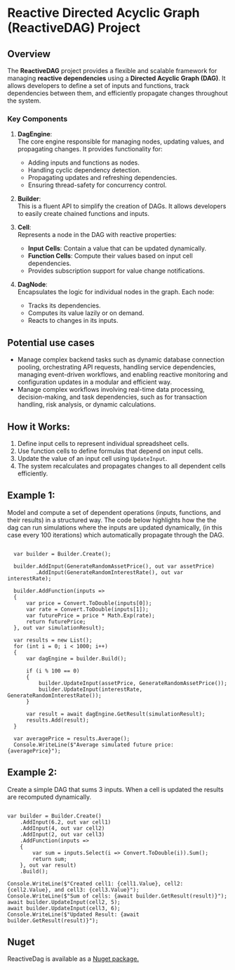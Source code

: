 
# Reactive Directed Acyclic Graph (ReactiveDAG) Project

## Overview

The **ReactiveDAG** project provides a flexible and scalable framework for managing **reactive dependencies** using a **Directed Acyclic Graph (DAG)**. It allows developers to define a set of inputs and functions, track dependencies between them, and efficiently propagate changes throughout the system.

### Key Components

1. **DagEngine**:  
   The core engine responsible for managing nodes, updating values, and propagating changes. It provides functionality for:
   - Adding inputs and functions as nodes.
   - Handling cyclic dependency detection.
   - Propagating updates and refreshing dependencies.
   - Ensuring thread-safety for concurrency control.

2. **Builder**:  
   This is a fluent API to simplify the creation of DAGs. It allows developers to easily create chained functions and inputs.

3. **Cell<T>**:  
   Represents a node in the DAG with reactive properties:
   - **Input Cells**: Contain a value that can be updated dynamically.
   - **Function Cells**: Compute their values based on input cell dependencies.
   - Provides subscription support for value change notifications.

4. **DagNode**:  
   Encapsulates the logic for individual nodes in the graph. Each node:
   - Tracks its dependencies.
   - Computes its value lazily or on demand.
   - Reacts to changes in its inputs.

## Potential use cases

- Manage complex backend tasks such as dynamic database connection pooling, orchestrating API requests, handling service dependencies, managing event-driven workflows, and enabling reactive monitoring and configuration updates in a modular and efficient way.
- Manage complex workflows involving real-time data processing, decision-making, and task dependencies, such as for transaction handling, risk analysis, or dynamic calculations.

## How it Works:
1. Define input cells to represent individual spreadsheet cells.
2. Use function cells to define formulas that depend on input cells.
3. Update the value of an input cell using `UpdateInput`.
4. The system recalculates and propagates changes to all dependent cells efficiently.

## Example 1:
Model and compute a set of dependent operations (inputs, functions, and their results) in a structured way.
The code below highlights how the the dag can run simulations where the inputs are updated dynamically, (in this case every 100 iterations) which automatically propagate through the DAG.
<pre><code>
  var builder = Builder.Create();

  builder.AddInput(GenerateRandomAssetPrice(), out var assetPrice)
         .AddInput(GenerateRandomInterestRate(), out var interestRate);

  builder.AddFunction(inputs =>
  {
      var price = Convert.ToDouble(inputs[0]);
      var rate = Convert.ToDouble(inputs[1]);
      var futurePrice = price * Math.Exp(rate);
      return futurePrice;
  }, out var simulationResult);

  var results = new List<double>();
  for (int i = 0; i < 1000; i++)
  {
      var dagEngine = builder.Build();

      if (i % 100 == 0)
      {
          builder.UpdateInput(assetPrice, GenerateRandomAssetPrice());
          builder.UpdateInput(interestRate, GenerateRandomInterestRate());
      }

      var result = await dagEngine.GetResult<double>(simulationResult);
      results.Add(result);
  }

  var averagePrice = results.Average();
  Console.WriteLine($"Average simulated future price: {averagePrice}");
</code></pre>

## Example 2:
Create a simple DAG that sums 3 inputs. When a cell is updated the results are recomputed dynamically.
<pre><code>
var builder = Builder.Create()
    .AddInput(6.2, out var cell1)
    .AddInput(4, out var cell2)
    .AddInput(2, out var cell3)
    .AddFunction(inputs =>
    {
        var sum = inputs.Select(i => Convert.ToDouble(i)).Sum();
        return sum;
    }, out var result)
    .Build();

Console.WriteLine($"Created cell1: {cell1.Value}, cell2: {cell2.Value}, and cell3: {cell3.Value}");
Console.WriteLine($"Sum of cells: {await builder.GetResult<double>(result)}");
await builder.UpdateInput(cell2, 5);
await builder.UpdateInput(cell3, 6);
Console.WriteLine($"Updated Result: {await builder.GetResult<double>(result)}");
</code></pre>

## Nuget
ReactiveDag is available as a <a href="https://www.nuget.org/packages/ReactiveDAG">Nuget package.</a>
